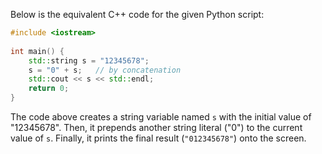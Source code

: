 Below is the equivalent C++ code for the given Python script:
```cpp
#include <iostream>
 
int main() {
    std::string s = "12345678";
    s = "0" + s;   // by concatenation
    std::cout << s << std::endl;
    return 0;
}
```
The code above creates a string variable named `s` with the initial value of "12345678". Then, it prepends another string literal ("0") to the current value of `s`. Finally, it prints the final result (`"012345678"`) onto the screen.
